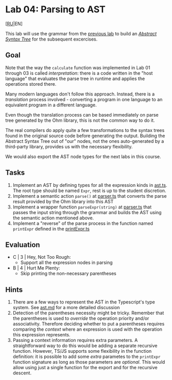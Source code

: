 # Lab 04: Parsing to AST

[[RU](README.ru.md)|EN]

This lab will use the grammar from the [previous lab](../lab03/README.md) to build an [*Abstract Syntax Tree*][AST] for the subsequent excercises.

## Goal

Note that the way the `calculate` function was implemented in Lab 01 through 03 is called *interpretation*: there is a code written in the "host language" that evaluates the parse tree in runtime and applies the operations stored there.

Many modern languages don't follow this approach. Instead, there is a *translation* process involved - converting a program in one language to an equivalent program in a different language.

Even though the translation process can be based immediately on parse tree generated by the Ohm library, this is not the common way to do it.

The real compilers do apply quite a few transformations to the syntax trees found in the original source code before generating the output.
Building the Abstract Syntax Tree out of "our" nodes, not the ones auto-generated by a third-party library, provides us with the necessary flexibility.

We would also export the AST node types for the next labs in this course.

## Tasks

1. Implement an AST by defining types for all the expression kinds in [ast.ts](src/ast.ts). The root type should be named `Expr`, rest is up to the student discretion.
2. Implement a semantic action `parse()` at [parser.ts](src/parser.ts) that converts the parse result provided by the Ohm library into this AST
3. Implement a wrapper function `parseExpr(string)` at [parser.ts](src/parser.ts) that passes the input string through the grammar and builds the AST using the semantic action mentioned above.
4. Implement a "reverse" of the parse process in the function named `printExpr` defined in the [printExpr.ts](src/printExpr.ts)

## Evaluation

- C | 3 | Hey, Not Too Rough:
  - Support all the expression nodes in parsing
- B | 4 | Hurt Me Plenty:
  - Skip printing the non-necessary parentheses

## Hints

1. There are a few ways to represent the AST in the Typescript's type system. See [ast.md](ast.md) for a more detailed discussion
2. Detection of the parentheses necessity might be tricky. Remember that the parentheses is used to *override* the operation priority and/or associativity. Therefore deciding whether to put a parentheses requires comparing the *context* where an expression is used with the operation this expression represents.
3. Passing a context information requires extra parameters. A straightforward way to do this would be adding a separate recursive function. However, TS/JS supports some flexibility in the function definition: it is possible to add some *extra* parametes to the `printExpr` function signature as long as those parameters are *optional*. This would allow using just a single function for the export and for the recursive descent.

[AST]: https://en.wikipedia.org/wiki/Abstract_syntax_tree
